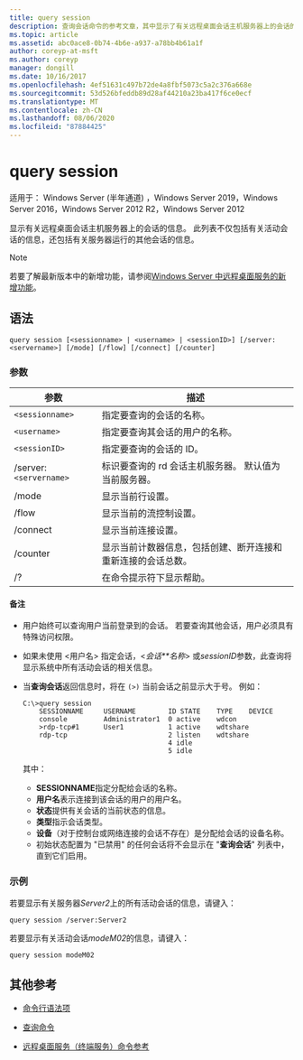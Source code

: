 ```yaml
---
title: query session
description: 查询会话命令的参考文章，其中显示了有关远程桌面会话主机服务器上的会话的信息。
ms.topic: article
ms.assetid: abc0ace8-0b74-4b6e-a937-a78bb4b61a1f
author: coreyp-at-msft
ms.author: coreyp
manager: dongill
ms.date: 10/16/2017
ms.openlocfilehash: 4ef51631c497b72de4a8fbf5073c5a2c376a668e
ms.sourcegitcommit: 53d526bfeddb89d28af44210a23ba417f6ce0ecf
ms.translationtype: MT
ms.contentlocale: zh-CN
ms.lasthandoff: 08/06/2020
ms.locfileid: "87884425"
---
```

# <a name="query-session"></a>query session

适用于： Windows Server (半年通道) ，Windows Server 2019，Windows Server 2016，Windows Server 2012 R2，Windows Server 2012

显示有关远程桌面会话主机服务器上的会话的信息。 此列表不仅包括有关活动会话的信息，还包括有关服务器运行的其他会话的信息。

> [!NOTE]
> 若要了解最新版本中的新增功能，请参阅[Windows Server 中远程桌面服务的新增功能](/previous-versions/windows/it-pro/windows-server-2012-r2-and-2012/dn283323(v=ws.11))。

## <a name="syntax"></a>语法

```
query session [<sessionname> | <username> | <sessionID>] [/server:<servername>] [/mode] [/flow] [/connect] [/counter]
```

### <a name="parameters"></a>参数

| 参数 | 描述 |
|--|--|
| `<sessionname>` | 指定要查询的会话的名称。 |
| `<username>` | 指定要查询其会话的用户的名称。 |
| `<sessionID>` | 指定要查询的会话的 ID。 |
| /server:`<servername>` | 标识要查询的 rd 会话主机服务器。 默认值为当前服务器。 |
| /mode | 显示当前行设置。 |
| /flow | 显示当前的流控制设置。 |
| /connect | 显示当前连接设置。 |
| /counter | 显示当前计数器信息，包括创建、断开连接和重新连接的会话总数。 |
| /? | 在命令提示符下显示帮助。 |

#### <a name="remarks"></a>备注

- 用户始终可以查询用户当前登录到的会话。 若要查询其他会话，用户必须具有特殊访问权限。

- 如果未使用 <用户名> 指定会话，<*会话**名称*> 或*sessionID*参数，此查询将显示系统中所有活动会话的相关信息。

- 当**查询会话**返回信息时，将在 `(>)` 当前会话之前显示大于号。 例如：

    ```
    C:\>query session
        SESSIONNAME     USERNAME        ID STATE    TYPE    DEVICE
        console         Administrator1  0 active    wdcon
        >rdp-tcp#1      User1           1 active    wdtshare
        rdp-tcp                         2 listen    wdtshare
                                        4 idle
                                        5 idle
    ```

    其中：
  - **SESSIONNAME**指定分配给会话的名称。
  - **用户名**表示连接到该会话的用户的用户名。
  - **状态**提供有关会话的当前状态的信息。
  - **类型**指示会话类型。
  - **设备**（对于控制台或网络连接的会话不存在）是分配给会话的设备名称。
  - 初始状态配置为 "已禁用" 的任何会话将不会显示在 "**查询会话**" 列表中，直到它们启用。

### <a name="examples"></a>示例

若要显示有关服务器*Server2*上的所有活动会话的信息，请键入：

```
query session /server:Server2
```

若要显示有关活动会话*modeM02*的信息，请键入：

```
query session modeM02
```

## <a name="additional-references"></a>其他参考

- [命令行语法项](command-line-syntax-key.md)

- [查询命令](query.md)

- [远程桌面服务（终端服务）命令参考](remote-desktop-services-terminal-services-command-reference.md)
